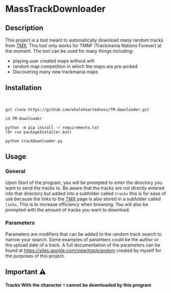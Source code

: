 # MassTrackDownloader

## Description
This project is a tool meant to automatically download many random tracks from [TMX](https://tmnf.exchange). This tool only works for TMNF (Trackmania Nations Forever) at the moment. The tool can be used for many things including:

- playing user created maps without wifi
- random map competition in which the maps are pre-picked
- Discovering many new trackmania maps

## Installation
<br>

```
git clone https://github.com/wholeheartedness/TM-downloader.git

cd TM-downloader

python -m pip install -r requirements.txt
(Or run packageInstaller.bat)

python trackDownloader.py
```

## Usage

### General
Upon Start of the program, you will be prompted to enter the directory you want to send the tracks to. Be aware that the tracks are not directly entered into that directory but added into a subfolder called ```tracks``` this is for ease of use because the links to the [TMX](https://tmnf.exchange) page is also stored in a subfolder called ```links```. This is to increase efficiency when browsing. You will also be prompted with the amount of tracks you want to download.

### Parameters

Parameters are modifiers that can be added to the random track search to narrow your search. Some examples of paramters could be the author or the upload date of a track. A full documentation of the parameters can be found at https://sites.google.com/view/trackrandom created by myself for the purposes of this project.

## Important ⚠

#### Tracks With the character ```?``` cannot be downloaded by this program